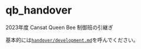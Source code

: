 # qb_handover
2023年度 Cansat Queen Bee 制御班の引継ぎ

基本的には[`handover/development.md`](https://github.com/Haruto0106/qb_handover/blob/main/handover/development.md)を呼んでください。
